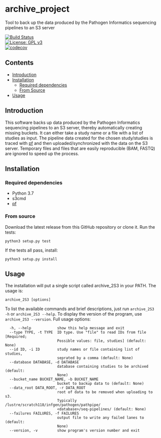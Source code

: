 # archive_project
Tool to back up the data produced by the Pathogen Informatics sequencing pipelines to an S3 server

[![Build Status](https://travis-ci.com/sanger-pathogens/archive_project.svg?branch=master)](https://travis-ci.com/sanger-pathogens/archive_project)   
[![License: GPL v3](https://img.shields.io/badge/License-GPL%20v3-brightgreen.svg)](https://github.com/sanger-pathogens/archive_project/blob/master/LICENSE)   
[![codecov](https://codecov.io/gh/sanger-pathogens/archive_project/branch/master/graph/badge.svg)](https://codecov.io/gh/sanger-pathogens/archive_project) 

## Contents
  * [Introduction](#introduction)
  * [Installation](#installation)
    * [Required dependencies](#required-dependencies)
    * [From Source](#from-source)
  * [Usage](#usage)

## Introduction
This software backs up data produced by the Pathogen Informatics sequencing pipelines to an S3 server, thereby automatically creating missing buckets.
It can either take a study name or a file with a list of studies as input. The pipeline data created for the chosen study/studies is traced with  [pf](https://github.com/sanger-pathogens/Bio-Path-Find) and then uploaded/synchronized with the data on the S3 server. Temporary files and files that are easily reproducible (BAM, FASTQ) are ignored to speed up the process.

## Installation

### Required dependencies
  * Python 3.7
  * s3cmd
  * [pf](https://github.com/sanger-pathogens/Bio-Path-Find)

### From source
Download the latest release from this GitHub repository or clone it. Run the tests:
	
	python3 setup.py test

If the tests all pass, install: 
	
	python3 setup.py install 
	
## Usage
The installation will put a single script called archive_2S3 in your PATH. The usage is:

	archive_2S3 [options]

To list the available commands and brief descriptions, just run `archive_2S3 -h` or  `archive_2S3 --help`.
To display the version of the program, use `archive_2S3 --version`.
Full usage options:

```
  -h, --help            show this help message and exit
  --type TYPE, -t TYPE  ID type. Use "file" to read IDs from file [Required;
                        Possible values: file, studies] (default: None)
  --id ID, -i ID        study names or file containing list of studies,
                        seprated by a comma (default: None)
  --database DATABASE, -d DATABASE
                        database containing studies to be archived (default:
                        None)
  --bucket_name BUCKET_NAME, -b BUCKET_NAME
                        bucket to backup data to (default: None)
  --data_root DATA_ROOT, -r DATA_ROOT
                        root of data to be removed when uploading to s3.
                        Typically /lustre/scratch118/infgen/pathogen/pathpipe/
                        <database>/seq-pipelines/ (default: None)
  --failures FAILURES, -f FAILURES
                        output file to write any failed lanes to (default:
                        None)
  --version, -v         show program's version number and exit
```
